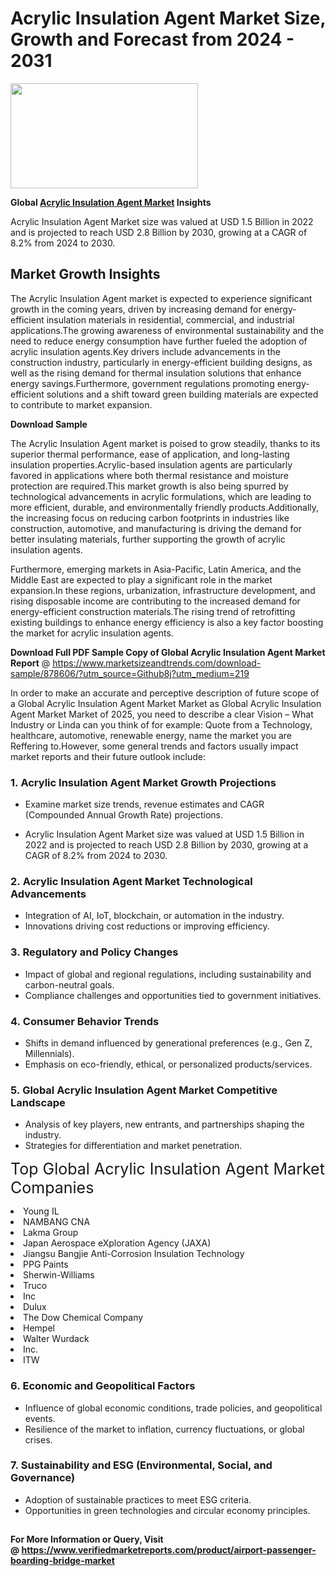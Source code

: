 <H1>Acrylic Insulation Agent Market Size, Growth and Forecast from 2024 - 2031</H1><img class="aligncenter size-medium wp-image-584254" src="https://thirdeyenews.in/wp-content/uploads/2024/09/Global-Market-Research-300x168.jpeg" alt="" width="300" height="168" /><p><strong>Global&nbsp;<a href="https://www.marketsizeandtrends.com/download-sample/878606/?utm_source=Github8j?utm_medium=219">Acrylic Insulation Agent Market</a> Insights</strong></p><p>Acrylic Insulation Agent Market size was valued at USD 1.5 Billion in 2022 and is projected to reach USD 2.8 Billion by 2030, growing at a CAGR of 8.2% from 2024 to 2030.</p><p><h2>Market Growth Insights</h2> <p>The Acrylic Insulation Agent market is expected to experience significant growth in the coming years, driven by increasing demand for energy-efficient insulation materials in residential, commercial, and industrial applications.The growing awareness of environmental sustainability and the need to reduce energy consumption have further fueled the adoption of acrylic insulation agents.Key drivers include advancements in the construction industry, particularly in energy-efficient building designs, as well as the rising demand for thermal insulation solutions that enhance energy savings.Furthermore, government regulations promoting energy-efficient solutions and a shift toward green building materials are expected to contribute to market expansion.</p> <p><strong>Download Sample</strong></p> <p>The Acrylic Insulation Agent market is poised to grow steadily, thanks to its superior thermal performance, ease of application, and long-lasting insulation properties.Acrylic-based insulation agents are particularly favored in applications where both thermal resistance and moisture protection are required.This market growth is also being spurred by technological advancements in acrylic formulations, which are leading to more efficient, durable, and environmentally friendly products.Additionally, the increasing focus on reducing carbon footprints in industries like construction, automotive, and manufacturing is driving the demand for better insulating materials, further supporting the growth of acrylic insulation agents.</p> <p>Furthermore, emerging markets in Asia-Pacific, Latin America, and the Middle East are expected to play a significant role in the market expansion.In these regions, urbanization, infrastructure development, and rising disposable income are contributing to the increased demand for energy-efficient construction materials.The rising trend of retrofitting existing buildings to enhance energy efficiency is also a key factor boosting the market for acrylic insulation agents.</p> <p><span class=""><strong>Download Full PDF Sample Copy of Global Acrylic Insulation Agent Market Report</strong> @ <a href="https://www.marketsizeandtrends.com/download-sample/878606/?utm_source=Github8j?utm_medium=219" target="_blank">https://www.marketsizeandtrends.com/download-sample/878606/?utm_source=Github8j?utm_medium=219</a></span></p><p>In order to make an accurate and perceptive description of future scope of a Global&nbsp;Acrylic Insulation Agent Market Market as Global&nbsp;Acrylic Insulation Agent Market Market of 2025, you need to describe a clear Vision &ndash; What Industry or Linda can you think of for example: Quote from a Technology, healthcare, automotive, renewable energy, name the market you are Reffering to.However, some general trends and factors usually impact market reports and their future outlook include:</p><h3>1.&nbsp;<strong>Acrylic Insulation Agent Market Growth Projections</strong></h3><ul><li>Examine market size trends, revenue estimates and CAGR (Compounded Annual Growth Rate) projections.</li><li><p>Acrylic Insulation Agent Market size was valued at USD 1.5 Billion in 2022 and is projected to reach USD 2.8 Billion by 2030, growing at a CAGR of 8.2% from 2024 to 2030.</p></li></ul><h3>2.&nbsp;<strong>Acrylic Insulation Agent Market Technological Advancements</strong></h3><ul><li>Integration of AI, IoT, blockchain, or automation in the industry.</li><li>Innovations driving cost reductions or improving efficiency.</li></ul><h3>3.&nbsp;<strong>Regulatory and Policy Changes</strong></h3><ul><li>Impact of global and regional regulations, including sustainability and carbon-neutral goals.</li><li>Compliance challenges and opportunities tied to government initiatives.</li></ul><h3>4.&nbsp;<strong>Consumer Behavior Trends</strong></h3><ul><li>Shifts in demand influenced by generational preferences (e.g., Gen Z, Millennials).</li><li>Emphasis on eco-friendly, ethical, or personalized products/services.</li></ul><h3>5.&nbsp;<strong>Global Acrylic Insulation Agent Market Competitive Landscape</strong></h3><ul><li>Analysis of key players, new entrants, and partnerships shaping the industry.</li><li>Strategies for differentiation and market penetration.</li></ul><p data-pm-slice="1 1 []"><span style="color: inherit; font-family: inherit; font-size: 25px;">Top Global Acrylic Insulation Agent Market Companies</span></p><div class="" data-test-id=""><p><li>Young IL</li><li> NAMBANG CNA</li><li> Lakma Group</li><li> Japan Aerospace eXploration Agency (JAXA)</li><li> Jiangsu Bangjie Anti-Corrosion Insulation Technology</li><li> PPG Paints</li><li> Sherwin-Williams</li><li> Truco</li><li> Inc</li><li> Dulux</li><li> The Dow Chemical Company</li><li> Hempel</li><li> Walter Wurdack</li><li> Inc.</li><li> ITW</li></p></div><h3>6.&nbsp;<strong>Economic and Geopolitical Factors</strong></h3><ul><li>Influence of global economic conditions, trade policies, and geopolitical events.</li><li>Resilience of the market to inflation, currency fluctuations, or global crises.</li></ul><h3>7.&nbsp;<strong>Sustainability and ESG (Environmental, Social, and Governance)</strong></h3><ul><li>Adoption of sustainable practices to meet ESG criteria.</li><li>Opportunities in green technologies and circular economy principles.</li></ul><h2><strong style="font-size: 14px;">For More Information or Query, Visit @&nbsp;</strong><a style="background-color: #ffffff; font-size: 14px;" href="https://www.marketsizeandtrends.com/report/acrylic-insulation-agent-market/" target="_blank">https://www.verifiedmarketreports.com/product/airport-passenger-boarding-bridge-market</a></h2>
